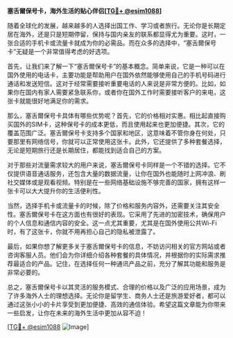 **塞舌爾保号卡，海外生活的贴心伴侣[[TG💪+ @esim1088](https://t.me/s/esim1088)]**

随着全球化的发展，越来越多的人选择出国工作、学习或者旅行。无论你是长期定居在海外，还是只是短期停留，保持与国内亲友的联系都显得尤为重要。这时，一张合适的手机卡或流量卡就成为你的必需品。而在众多的选择中，“塞舌爾保号卡”无疑是一个非常值得考虑的好选项。

首先，让我们来了解一下“塞舌爾保号卡”的基本概念。简单来说，它是一种可以在国外使用的电话卡，主要功能是帮助用户在国外依然能够使用自己的手机号码进行通话和发送短信。这对于经常需要接听重要电话的人来说是非常方便的。比如，如果你在国内有家人需要紧急联系你，或者你在国外工作时需要接听客户的来电，这张卡就能很好地满足你的需求。

那么，塞舌爾保号卡具体有哪些优势呢？首先，它的价格相对实惠。相比起直接购买国外的SIM卡，这种保号卡的成本更低，而且使用起来也更加便捷。其次，它的覆盖范围广泛。塞舌爾保号卡支持多个国家和地区，这意味着不管你身在何处，只要那里有网络信号，你就可以正常使用这张卡。此外，它还提供了多种套餐选择，无论是短期旅行还是长期居住，都能找到适合自己的方案。

对于那些对流量需求较大的用户来说，塞舌爾保号卡同样是一个不错的选择。它不仅提供语音通话服务，还包含大量的数据流量，让你在国外也能随时上网冲浪、刷社交媒体或是观看视频。特别是在一些网络基础设施不够完善的国家，拥有这样一张卡可以大大提升你的生活便利性。

当然，选择手机卡或流量卡的时候，除了价格和服务内容外，还需要关注其安全性。塞舌爾保号卡在这方面也有很好的表现。它采用了先进的加密技术，确保用户的个人信息和通信内容的安全。这一点尤其重要，尤其是在国外使用公共Wi-Fi时，有了这张卡，你就不用再担心自己的隐私被泄露了。

最后，如果你想了解更多关于塞舌爾保号卡的信息，不妨访问相关的官方网站或者咨询客服人员。他们会为你详细介绍各种套餐的具体情况，并根据你的实际需求推荐最适合的产品。记住，在选择任何一种通讯产品之前，充分了解其功能和服务是非常必要的。

总之，塞舌爾保号卡以其灵活的服务模式、合理的价格以及广泛的应用场景，成为了许多海外人士的理想选择。无论你是留学生、商务人士还是旅游爱好者，都可以通过这张小小的卡片享受到更加便捷、高效的通信体验。希望这篇文章能为你带来一些启发，让你在未来的海外生活中更加从容不迫！

[[TG💪+ @esim1088](https://t.me/s/esim1088) ![Image](https://i.postimg.cc/4NQfJmqS/Snipaste-2025-05-13-00-14-12.png)]